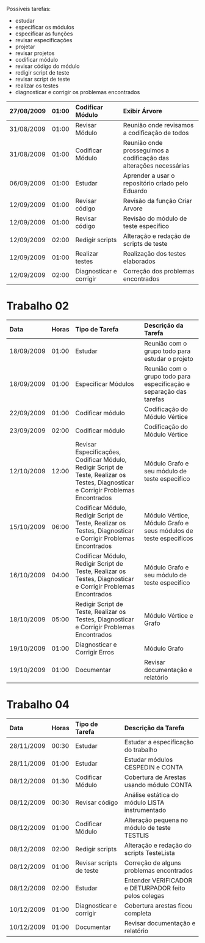 Possíveis tarefas:
  * estudar
  * especificar os módulos
  * especificar as funções
  * revisar especificações
  * projetar
  * revisar projetos
  * codificar módulo
  * revisar código do módulo
  * redigir script de teste
  * revisar script de teste
  * realizar os testes
  * diagnosticar e corrigir os problemas encontrados



|27/08/2009|01:00|Codificar Módulo|Exibir Árvore|
|:---------|:----|:----------------|:-------------|
|31/08/2009|01:00|Revisar Módulo|Reunião onde revisamos a codificação de todos| |
|31/08/2009|01:00|Codificar Módulo|Reunião onde prosseguimos a codificação das alterações necessárias|
|06/09/2009|01:00|Estudar|Aprender a usar o repositório criado pelo Eduardo|
|12/09/2009|01:00|Revisar código|Revisão da função Criar Arvore |
|12/09/2009|01:00|Revisar código|Revisão do módulo de teste específico|
|12/09/2009|02:00|Redigir scripts|Alteração e redação de scripts de teste|
|12/09/2009|01:00|Realizar testes|Realização dos testes elaborados|
|12/09/2009|02:00|Diagnosticar e corrigir|Correção dos problemas encontrados|



# Trabalho 02 #

| **Data** | **Horas** | **Tipo de Tarefa** | **Descrição da Tarefa** |
|:---------|:----------|:-------------------|:--------------------------|
|18/09/2009|01:00|Estudar|Reunião com o grupo todo para estudar o projeto|
|18/09/2009|01:00|Especificar Módulos|Reunião com o grupo todo para especificação e separação das tarefas |
|22/09/2009|01:00|Codificar módulo|Codificação do Módulo Vértice|
|23/09/2009|02:00|Codificar módulo|Codificação do Módulo Vértice|
|12/10/2009|12:00|Revisar Especificações, Codificar Módulo, Redigir Script de Teste, Realizar os Testes, Diagnosticar e Corrigir Problemas Encontrados|Módulo Grafo e seu módulo de teste específico|
|15/10/2009|06:00|Codificar Módulo, Redigir Script de Teste, Realizar os Testes, Diagnosticar e Corrigir Problemas Encontrados|Módulo Vértice, Módulo Grafo e seus módulos de teste específicos|
|16/10/2009|04:00|Codificar Módulo, Redigir Script de Teste, Realizar os Testes, Diagnosticar e Corrigir Problemas Encontrados|Módulo Grafo e seu módulo de teste específico|
|18/10/2009|05:00|Redigir Script de Teste, Realizar os Testes, Diagnosticar e Corrigir Problemas Encontrados|Módulo Vértice e Grafo|
|19/10/2009|01:00|Diagnosticar e Corrigir Erros|Módulo Grafo|
|19/10/2009|01:00|Documentar|Revisar documentação e relatório|


# Trabalho 04 #

| **Data** | **Horas** | **Tipo de Tarefa** | **Descrição da Tarefa** |
|:---------|:----------|:-------------------|:--------------------------|
|28/11/2009|00:30|Estudar |Estudar a especificação do trabalho|
|28/11/2009|01:00|Estudar |Estudar módulos CESPEDIN e CONTA|
|08/12/2009|01:30|Codificar Módulo|Cobertura de Arestas usando módulo CONTA|
|08/12/2009|00:30|Revisar código|Análise estática do módulo LISTA instrumentado| |
|08/12/2009|01:00|Codificar Módulo|Alteração pequena no módulo de teste TESTLIS|
|08/12/2009|02:00|Redigir scripts|Alteração e redação do scripts TesteLista|
|08/12/2009|01:00|Revisar scripts de teste|Correção de alguns problemas encontrados|
|08/12/2009|02:00|Estudar|Entender VERIFICADOR e DETURPADOR feito pelos colegas| |
|10/12/2009|01:00|Diagnosticar e corrigir|Cobertura arestas ficou completa|
|10/12/2009|01:00|Documentar|Revisar documentação e relatório|